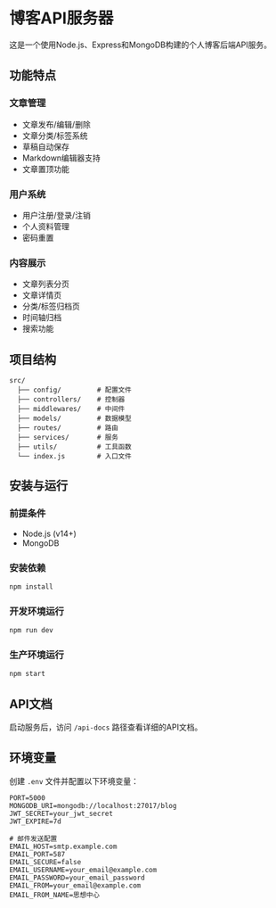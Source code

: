 # 博客API服务器

这是一个使用Node.js、Express和MongoDB构建的个人博客后端API服务。

## 功能特点

### 文章管理
- 文章发布/编辑/删除
- 文章分类/标签系统
- 草稿自动保存
- Markdown编辑器支持
- 文章置顶功能

### 用户系统
- 用户注册/登录/注销
- 个人资料管理
- 密码重置

### 内容展示
- 文章列表分页
- 文章详情页
- 分类/标签归档页
- 时间轴归档
- 搜索功能

## 项目结构

```
src/
  ├── config/         # 配置文件
  ├── controllers/    # 控制器
  ├── middlewares/    # 中间件
  ├── models/         # 数据模型
  ├── routes/         # 路由
  ├── services/       # 服务
  ├── utils/          # 工具函数
  └── index.js        # 入口文件
```

## 安装与运行

### 前提条件
- Node.js (v14+)
- MongoDB

### 安装依赖
```bash
npm install
```

### 开发环境运行
```bash
npm run dev
```

### 生产环境运行
```bash
npm start
```

## API文档

启动服务后，访问 `/api-docs` 路径查看详细的API文档。

## 环境变量

创建 `.env` 文件并配置以下环境变量：

```
PORT=5000
MONGODB_URI=mongodb://localhost:27017/blog
JWT_SECRET=your_jwt_secret
JWT_EXPIRE=7d

# 邮件发送配置
EMAIL_HOST=smtp.example.com
EMAIL_PORT=587
EMAIL_SECURE=false
EMAIL_USERNAME=your_email@example.com
EMAIL_PASSWORD=your_email_password
EMAIL_FROM=your_email@example.com
EMAIL_FROM_NAME=思想中心
```